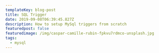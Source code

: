 ```yaml
---
templateKey: blog-post
title: SQL Trigger
date: 2019-09-08T06:39:45.827Z
description: How to setup MySql triggers from scratch
featuredpost: false
featuredimage: /img/caspar-camille-rubin-fpkvu7rdmco-unsplash.jpg
tags:
  - mysql
---
```



